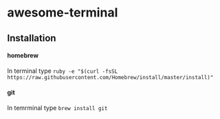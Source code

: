 # awesome-terminal
## Installation

#### homebrew
In terminal type `ruby -e "$(curl -fsSL https://raw.githubusercontent.com/Homebrew/install/master/install)"`

#### git
In temrminal type `brew install git`
